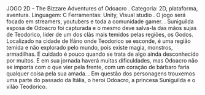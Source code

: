 ##
JOGO 2D - The Bizzare Adventures of Odoacro
.
Categoria: 2D, plataforma, aventura.
Linguagem: C
Ferramentas: Unity, Visual studio
.
O jogo será focado em streamers, youtubers e toda a comunidade gamer.
.
Suniguilda esposa de Odoacro foi capturada e o mesmo deve salva-la das mãos sujas de Teodorico, líder de um dos clãs mais temidos pelas regiões, os Godos. Localizado na cidade de Ifáno onde Teodorico se esconde, é uma região temida e não explorado pelo mundo, pois existe magia, monstros, armadilhas. E cuidado é pouco quando se trata de algo ainda desconhecido por muitos.
E em sua jornada haverá muitas dificuldades, mas Odoacro não se importa com o que vier pela frente, com um coração de bárbaro faria qualquer coisa pela sua amada.
.
Em questão dos personagens trouxemos uma parte do passado da Itália, o heroi Odoacro, a princesa Suniguilda e o vilão Teodorico.
##
